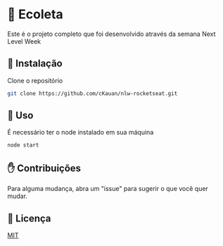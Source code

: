 # :rocket: Ecoleta

Este é o projeto completo que foi desenvolvido através da semana Next Level Week

## :closed_book: Instalação

Clone o repositório

```bash
git clone https://github.com/cKauan/nlw-rocketseat.git
```
## :green_book: Uso
É necessário ter o node instalado em sua máquina
```bash
node start
```

## :raised_hand: Contribuições
Para alguma mudança, abra um "issue" para sugerir o que você quer mudar.

## :scroll: Licença
[MIT](https://choosealicense.com/licenses/mit/)
